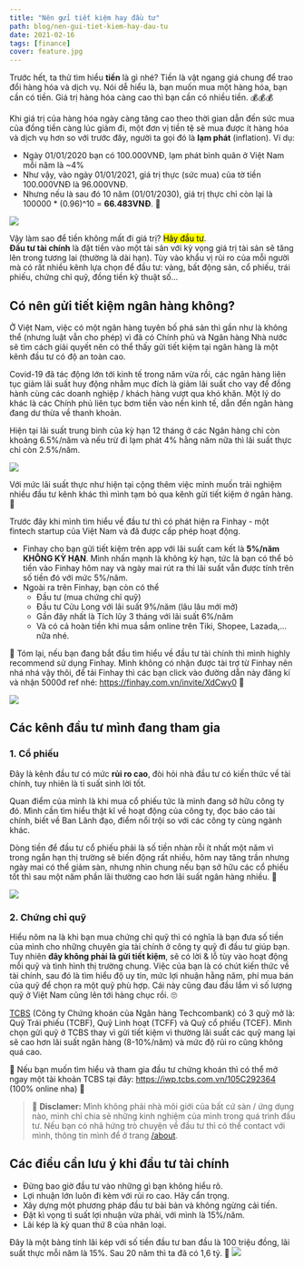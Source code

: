 ```yaml
---
title: "Nên gửi tiết kiệm hay đầu tư"
path: blog/nen-gui-tiet-kiem-hay-dau-tu
date: 2021-02-16
tags: [finance]
cover: feature.jpg
---
```


Trước hết, ta thử tìm hiểu **tiền** là gì nhé? Tiền là vật ngang giá chung để trao đổi hàng hóa và dịch vụ. Nói dễ hiểu là, bạn muốn mua một hàng hóa, bạn cần có tiền. Giá trị hàng hóa càng cao thì bạn cần có nhiều tiền. 💰💰💰

Khi giá trị của hàng hóa ngày càng tăng cao theo thời gian dẫn đến sức mua của đồng tiền càng lúc giảm đi, một đơn vị tiền tệ sẽ mua được ít hàng hóa và dịch vụ hơn so với trước đây, người ta gọi đó là **lạm phát** (inflation). Ví dụ:

- Ngày 01/01/2020 bạn có 100.000VNĐ, lạm phát bình quân ở Việt Nam mỗi năm là ~4%
- Như vậy, vào ngày 01/01/2021, giá trị thực (sức mua) của tờ tiền 100.000VNĐ là 96.000VNĐ.
- Nhưng nếu là sau đó 10 năm (01/01/2030), giá trị thực chỉ còn lại là 100000 \* (0.96)^10 = **66.483VNĐ**. 🥲

![](./img1.jpg)

Vậy làm sao để tiền không mất đi giá trị? <mark>Hãy đầu tư</mark>.\
**Đầu tư tài chính** là đặt tiền vào một tài sản với kỳ vọng giá trị tài sản sẽ tăng lên trong tương lai (thường là dài hạn). Tùy vào khẩu vị rủi ro của mỗi người mà có rất nhiều kênh lựa chọn để đầu tư: vàng, bất động sản, cổ phiếu, trái phiếu, chứng chỉ quỹ, đồng tiền kỹ thuật số...

## Có nên gửi tiết kiệm ngân hàng không?

Ở Việt Nam, việc có một ngân hàng tuyên bố phá sản thì gần như là không thể (nhưng luật vẫn cho phép) vì đã có Chính phủ và Ngân hàng Nhà nước sẽ tìm cách giải quyết nên có thể thấy gửi tiết kiệm tại ngân hàng là một kênh đầu tư có độ an toàn cao.

Covid-19 đã tác động lớn tới kinh tế trong năm vừa rồi, các ngân hàng liên tục giảm lãi suất huy động nhằm mục đích là giảm lãi suất cho vay để đồng hành cùng các doanh nghiệp / khách hàng vượt qua khó khăn. Một lý do khác là các Chính phủ liên tục bơm tiền vào nền kinh tế, dẫn đến ngân hàng đang dư thừa về thanh khoản.

Hiện tại lãi suất trung bình của kỳ hạn 12 tháng ở các Ngân hàng chỉ còn khoảng 6.5%/năm và nếu trừ đi lạm phát 4% hằng năm nữa thì lãi suất thực chỉ còn 2.5%/năm.

![](./img2.jpg)

Với mức lãi suất thực như hiện tại cộng thêm việc mình muốn trải nghiệm nhiều đầu tư kênh khác thì mình tạm bỏ qua kênh gửi tiết kiệm ở ngân hàng. 👋

Trước đây khi mình tìm hiểu về đầu tư thì có phát hiện ra Finhay - một fintech startup của Việt Nam và đã được cấp phép hoạt động.

- Finhay cho bạn gửi tiết kiệm trên app với lãi suất cam kết là **5%/năm KHÔNG KỲ HẠN**. Mình nhấn mạnh là không kỳ hạn, tức là bạn có thể bỏ tiền vào Finhay hôm nay và ngày mai rút ra thì lãi suất vẫn được tính trên số tiền đó với mức 5%/năm.
- Ngoài ra trên Finhay, bạn còn có thể
  - Đầu tư (mua chứng chỉ quỹ)
  - Đầu tư Cửu Long với lãi suất 9%/năm (lâu lâu mới mở)
  - Gần đây nhất là Tích lũy 3 tháng với lãi suất 6%/năm
  - Và có cả hoàn tiền khi mua sắm online trên Tiki, Shopee, Lazada,... nữa nhé.

👏 Tóm lại, nếu bạn đang bắt đầu tìm hiểu về đầu tư tài chính thì mình highly recommend sử dụng Finhay. Mình không có nhận được tài trợ từ Finhay nên nhá nhá vậy thôi, để tải Finhay thì các bạn click vào đường dẫn này đăng kí và nhận 5000đ ref nhé: https://finhay.com.vn/invite/XdCwy0 👏

![](./finhay.png)

## Các kênh đầu tư mình đang tham gia

### 1. Cổ phiếu

Đây là kênh đầu tư có mức **rủi ro cao**, đòi hỏi nhà đầu tư có kiến thức về tài chính, tuy nhiên là tỉ suất sinh lời tốt.

Quan điểm của mình là khi mua cổ phiếu tức là mình đang sở hữu công ty đó. Mình cần tìm hiểu thật kĩ về hoạt động của công ty, đọc báo cáo tài chính, biết về Ban Lãnh đạo, điểm nổi trội so với các công ty cùng ngành khác.

Dòng tiền để đầu tư cổ phiếu phải là số tiền nhàn rỗi ít nhất một năm vì trong ngắn hạn thị trường sẽ biến động rất nhiều, hôm nay tăng trần nhưng ngày mai có thể giảm sàn, nhưng nhìn chung nếu bạn sở hữu các cổ phiếu tốt thì sau một năm phần lãi thường cao hơn lãi suất ngân hàng nhiều. 🥳

![](./tcbs.png)

### 2. Chứng chỉ quỹ

Hiểu nôm na là khi bạn mua chứng chỉ quỹ thì có nghĩa là bạn đưa số tiền của mình cho những chuyên gia tài chính ở công ty quỹ đi đầu tư giúp bạn. Tuy nhiên **đây không phải là gửi tiết kiệm**, sẽ có lời & lỗ tùy vào hoạt động mỗi quỹ và tình hình thị trường chung. Việc của bạn là có chút kiến thức về tài chính, sau đó là tìm hiểu độ uy tín, mức lợi nhuận hằng năm, phí mua bán của quỹ để chọn ra một quỹ phù hợp. Cái này cũng đau đầu lắm vì số lượng quỹ ở Việt Nam cũng lên tới hàng chục rồi. 🙄

[TCBS](https://www.tcbs.com.vn/home) (Công ty Chứng khoán của Ngân hàng Techcombank) có 3 quỹ mở là: Quỹ Trái phiếu (TCBF), Quỹ Linh hoạt (TCFF) và Quỹ cổ phiểu (TCEF). Mình chọn gửi quỹ ở TCBS thay vì gửi tiết kiệm vì thường lãi suất các quỹ mang lại sẽ cao hơn lãi suất ngân hàng (8-10%/năm) và mức độ rủi ro cũng không quá cao.

👏 Nếu bạn muốn tìm hiểu và tham gia đầu tư chứng khoán thì có thể mở ngay một tài khoản TCBS tại đây: https://iwp.tcbs.com.vn/105C292364 (100% online nha) 👏

> 📣 **Disclamer:** Mình không phải nhà môi giới của bất cứ sàn / ứng dụng nào, mình chỉ chia sẻ những kinh nghiệm của mình trong quá trình đầu tư. Nếu bạn có nhã hứng trò chuyện về đầu tư thì có thể contact với mình, thông tin mình để ở trang [/about]().

## Các điều cần lưu ý khi đầu tư tài chính

- Đừng bao giờ đầu tư vào những gì bạn không hiểu rõ.
- Lợi nhuận lớn luôn đi kèm với rủi ro cao. Hãy cẩn trọng.
- Xây dựng một phương pháp đầu tư bài bản và không ngừng cải tiến.
- Đặt kì vọng tỉ suất lợi nhuận vừa phải, với mình là 15%/năm.
- Lãi kép là kỳ quan thứ 8 của nhân loại.

Đây là một bảng tính lãi kép với số tiền đầu tư ban đầu là 100 triệu đồng, lãi suất thực mỗi năm là 15%. Sau 20 năm thì ta đã có 1,6 tỷ. 🤑
![](./img3.png)
